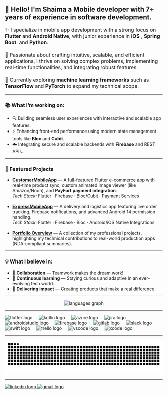 <p align="center">
  <h2>👋 Hello! I'm Shaima a Mobile developer with 7+ years of experience in software development.</h2>
</p>

<p align="left" style="font-size: 16px;">
✨ I specialize in mobile app development with a strong focus on <b>Flutter</b> and <b>Android Native</b>, with junior experience in <b>iOS</b> , <b>Spring Boot</b>. and <b>Python</b>. <br><br>
🚀 Passionate about crafting intuitive, scalable, and efficient applications, I thrive on solving complex problems, implementing real-time functionalities, and integrating robust features.<br><br>
🤖 Currently exploring <b>machine learning frameworks</b> such as <b>TensorFlow</b> and <b>PyTorch</b> to expand my technical scope.
</p>

---

<h3>📚 What I’m working on:</h3>
<ul>
  <li>🔍 Building seamless user experiences with interactive and scalable app features.</li>
  <li>⚡ Enhancing front-end performance using modern state management tools like <b>Bloc</b> and <b>Cubit</b>.</li>
  <li>☁️ Integrating secure and scalable backends with <b>Firebase</b> and REST APIs.</li>
</ul>

---

<h3>🚀 Featured Projects</h3>

<ul>
  <li>
    <a href="https://github.com/ShaimaBaasher/CustomerMobileApp"><b>CustomerMobileApp</b></a> — A full-featured Flutter e-commerce app with real-time product sync, custom animated image viewer (like Amazon/Noon), and <b>PayFort payment integration</b>.
    <br><i>Tech Stack:</i> Flutter · Firebase · Bloc/Cubit · Payment Services
  </li>
  <br>
  <li>
    <a href="https://github.com/ShaimaBaasher/ExpressMobileApp"><b>ExpressMobileApp</b></a> — A delivery and logistics app featuring live order tracking, Firebase notifications, and advanced Android 14 permission handling.
    <br><i>Tech Stack:</i> Flutter · Firebase · Bloc · Android/iOS Native Integrations
  </li>
  <br>
  <li>
    <a href="https://github.com/ShaimaBaasher/Portfolio"><b>Portfolio Overview</b></a> — A collection of my professional projects, highlighting my technical contributions to real-world production apps (NDA-compliant summaries).
  </li>
</ul>

---

<h3>💡 What I believe in:</h3>
<ul>
  <li>🤝 <b>Collaboration</b> — Teamwork makes the dream work!</li>
  <li>📖 <b>Continuous learning</b> — Staying curious and adaptive in an ever-evolving tech world.</li>
  <li>🌟 <b>Delivering impact</b> — Creating products that make a real difference.</li>
</ul>

---

<div align="center">
  <img src="https://github-readme-stats.vercel.app/api/top-langs?username=ShaimaBaasher&locale=en&hide_title=false&layout=compact&card_width=320&langs_count=5&theme=dracula&hide_border=false&order=2" height="150" alt="languages graph"  />
</div>

---

<div align="left">
  <img src="https://cdn.jsdelivr.net/gh/devicons/devicon/icons/flutter/flutter-original.svg" height="40" alt="flutter logo"  />
  <img width="12" />
  <img src="https://cdn.jsdelivr.net/gh/devicons/devicon/icons/kotlin/kotlin-original.svg" height="40" alt="kotlin logo"  />
  <img width="12" />
  <img src="https://cdn.jsdelivr.net/gh/devicons/devicon/icons/azure/azure-original.svg" height="40" alt="azure logo"  />
  <img width="12" />
  <img src="https://cdn.jsdelivr.net/gh/devicons/devicon/icons/jira/jira-original.svg" height="40" alt="jira logo"  />
  <img width="12" />
  <img src="https://cdn.jsdelivr.net/gh/devicons/devicon/icons/androidstudio/androidstudio-original.svg" height="40" alt="androidstudio logo"  />
  <img width="12" />
  <img src="https://cdn.jsdelivr.net/gh/devicons/devicon/icons/firebase/firebase-plain.svg" height="40" alt="firebase logo"  />
  <img width="12" />
  <img src="https://cdn.jsdelivr.net/gh/devicons/devicon/icons/gitlab/gitlab-original.svg" height="40" alt="gitlab logo"  />
  <img width="12" />
  <img src="https://cdn.jsdelivr.net/gh/devicons/devicon/icons/slack/slack-original.svg" height="40" alt="slack logo"  />
  <img width="12" />
  <img src="https://cdn.jsdelivr.net/gh/devicons/devicon/icons/swift/swift-original.svg" height="40" alt="swift logo"  />
  <img width="12" />
  <img src="https://cdn.jsdelivr.net/gh/devicons/devicon/icons/trello/trello-plain.svg" height="40" alt="trello logo"  />
  <img width="12" />
  <img src="https://cdn.jsdelivr.net/gh/devicons/devicon/icons/vscode/vscode-original.svg" height="40" alt="vscode logo"  />
  <img width="12" />
  <img src="https://cdn.jsdelivr.net/gh/devicons/devicon/icons/xcode/xcode-original.svg" height="40" alt="xcode logo"  />
</div>

---

<img src="https://raw.githubusercontent.com/ShaimaBaasher/ShaimaBaasher/output/snake.svg" alt="Snake animation" />

---

<div align="left">
  <a href="https://www.linkedin.com/in/shaimabaasher/" target="_blank">
    <img src="https://raw.githubusercontent.com/maurodesouza/profile-readme-generator/master/src/assets/icons/social/linkedin/default.svg" width="52" height="40" alt="linkedin logo" />
  </a>
  <a href="mailto:shaima.baasher@gmail.com" target="_blank">
    <img src="https://raw.githubusercontent.com/maurodesouza/profile-readme-generator/master/src/assets/icons/social/gmail/default.svg" width="52" height="40" alt="gmail logo" />
  </a>
</div>
